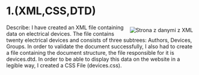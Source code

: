 # 1.(XML,CSS,DTD)



<img src="https://i.imgflip.com/50tii7.gif" style="float: right; margin-right: 7px; margin-top: 7px;" title="Strona z danymi z XML"/>
Describe: 
I have created an XML file containing data on electrical devices. The file contains twenty electrical devices and consists of three subtrees: Authors, Devices, Groups.
In order to validate the document successfully, I also had to create a file containing the document structure, the file responsible for it is devices.dtd.
In order to be able to display this data on the website in a legible way, I created a CSS File (devices.css).
